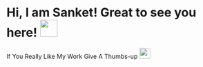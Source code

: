 # Hi, I am Sanket! Great to see you here! <img src="https://raw.githubusercontent.com/nixin72/nixin72/master/wave.gif" width="40px">
If You Really Like My Work Give A Thumbs-up <img src="https://media3.giphy.com/media/ehz3LfVj7NvpY8jYUY/giphy.gif" width="25px" >
<!--
**Sanket2004/Sanket2004** is a ✨ _special_ ✨ repository because its `README.md` (this file) appears on your GitHub profile.
<img src="https://media3.giphy.com/media/ehz3LfVj7NvpY8jYUY/giphy.gif" width="25px" >

Here are some ideas to get you started:

- 🔭 I’m currently working on ...
- 🌱 I’m currently learning ...
- 👯 I’m looking to collaborate on ...
- 🤔 I’m looking for help with ...
- 💬 Ask me about ...
- 📫 How to reach me: ...
- 😄 Pronouns: ...
- ⚡ Fun fact: ...
-->
